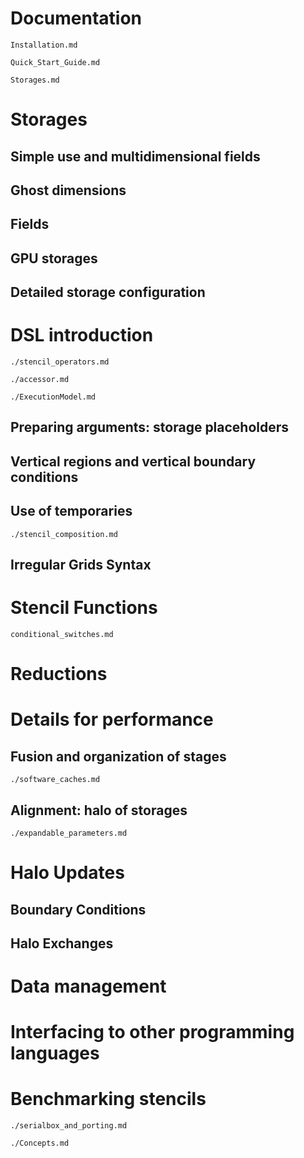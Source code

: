 # Documentation

```include
Installation.md
```

```include
Quick_Start_Guide.md
```

```include
Storages.md
```

Storages
========

Simple use and multidimensional fields
--------------------------------------

Ghost dimensions
----------------

Fields
------

GPU storages
------------

Detailed storage configuration
------------------------------

DSL introduction
================

```include
./stencil_operators.md
```

```include
./accessor.md
```

```include
./ExecutionModel.md
```

Preparing arguments: storage placeholders
-----------------------------------------

Vertical regions and vertical boundary conditions
-------------------------------------------------

Use of temporaries
------------------

```include
./stencil_composition.md
```

Irregular Grids Syntax
----------------------

Stencil Functions
=================

```include
conditional_switches.md
```

Reductions
==========

Details for performance
=======================

Fusion and organization of stages
---------------------------------

```include
./software_caches.md
```

Alignment: halo of storages
---------------------------

```include
./expandable_parameters.md
```

Halo Updates
============

Boundary Conditions
-------------------

Halo Exchanges
--------------

Data management
===============

Interfacing to other programming languages
==========================================

Benchmarking stencils
=====================

```include
./serialbox_and_porting.md
```

```include
./Concepts.md
```
